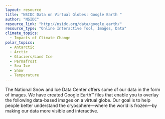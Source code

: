 ```yaml
---
layout: resource
title: "NSIDC Data on Virtual Globes: Google Earth "
author: "NSIDC"
resource_link: "http://nsidc.org/data/google_earth/"
resource_type: "Online Interactive Tool, Images, Data"
climate_topics:
  - Impacts of Climate Change
polar_topics:
  - Antarctic
  - Arctic
  - Glaciers/Land Ice
  - Permafrost
  - Sea Ice
  - Snow
  - Temperature
---
```


The National Snow and Ice Data Center offers some of our data in the form of images. We have created Google Earth™ files that enable you to overlay the following data-based images on a virtual globe. Our goal is to help people better understand the cryosphere—where the world is frozen—by making our data more visible and interactive.
